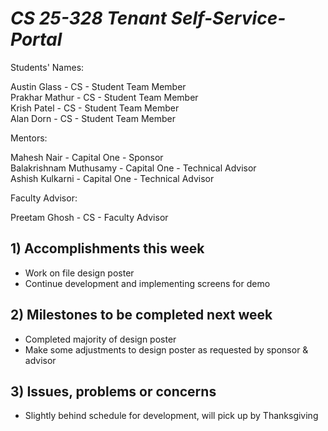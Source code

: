 # *CS 25-328 Tenant Self-Service-Portal*

Students' Names:

Austin Glass - CS - Student Team Member\
Prakhar Mathur - CS - Student Team Member\
Krish Patel - CS - Student Team Member\
Alan Dorn - CS - Student Team Member

Mentors:

Mahesh Nair - Capital One - Sponsor\
Balakrishnam Muthusamy - Capital One - Technical Advisor\
Ashish Kulkarni - Capital One - Technical Advisor

Faculty Advisor: 

Preetam Ghosh - CS - Faculty Advisor

## 1) Accomplishments this week ##
   - Work on file design poster
   - Continue development and implementing screens for demo
## 2) Milestones to be completed next week ##
   - Completed majority of design poster
   - Make some adjustments to design poster as requested by sponsor & advisor
## 3) Issues, problems or concerns ##
   - Slightly behind schedule for development, will pick up by Thanksgiving
